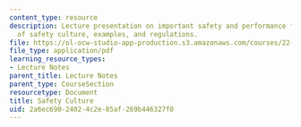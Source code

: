 ```yaml
---
content_type: resource
description: Lecture presentation on important safety and performance factors, definition
  of safety culture, examples, and regulations.
file: https://ol-ocw-studio-app-production.s3.amazonaws.com/courses/22-091-nuclear-reactor-safety-spring-2008/2a6ec69024024c2e85af269b446327f0_MIT22_091S08_lec22.pdf
file_type: application/pdf
learning_resource_types:
- Lecture Notes
parent_title: Lecture Notes
parent_type: CourseSection
resourcetype: Document
title: Safety Culture
uid: 2a6ec690-2402-4c2e-85af-269b446327f0
---
```

